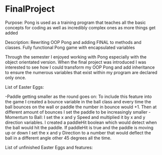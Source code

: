 # FinalProject

Purpose: Pong is used as a training program that teaches all the basic concepts for coding as well as incredibly complex ones as more things get added

Description: Rewriting OOP Pong and adding FINAL to methods and classes. Fully functional Pong game with encapsulated variables

Through the semester I enjoyed working with Pong especially with the object orientated version. When the final project was introduced I was interested to see how I could transform my OOP Pong and add inheritance to ensure the numerous variables that exist within my program are declared only once.

List of Easter Eggs:

-Paddle getting smaller as the round goes on: To include this feature into the game I created a bounce variable in the ball class and every time the ball bounces on the wall or paddle the number in bounce would +1. Then at different amount of bounces I set the paddle to be increasingly smaller
-Momentum to Ball: I set the x and y Speed and multiplied it by x and y direction variables. I created a paddleHit boolean which would detect when the ball would hit the paddle. If paddleHit is true and the paddle is moving up or down I set the x and y Direction to a number that would deflect the ball in a different angle other 45 degrees all the time.

List of unfinished Easter Eggs and features:
